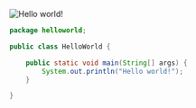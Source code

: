 ![Hello world!]({{site.url}}/images/helloworld.jpg)
```java
package helloworld;

public class HelloWorld {

	public static void main(String[] args) {
		System.out.println("Hello world!");
	}

}

